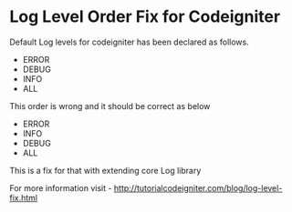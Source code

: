 Log Level Order Fix for Codeigniter
===================================

Default Log levels for codeigniter has been declared as follows.

- ERROR
- DEBUG
- INFO
- ALL

This order is wrong and it should be correct as below

- ERROR
- INFO
- DEBUG
- ALL

This is a fix for that with extending core Log library

For more information visit - <http://tutorialcodeigniter.com/blog/log-level-fix.html>